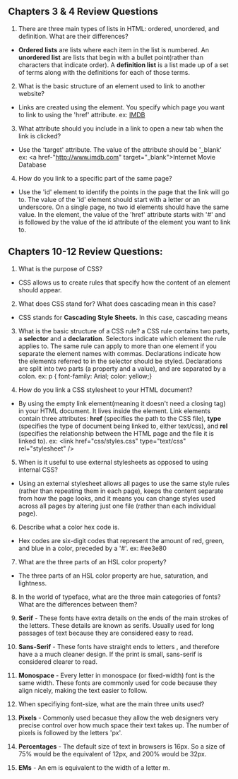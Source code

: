 ## Chapters 3 & 4 Review Questions

1.  There are three main types of lists in HTML: ordered, unordered, and definition. What are their differences?
- **Ordered lists** are lists where each item in the list is numbered. An **unordered list** are lists that begin with a bullet point(rather than characters that indicate order). A **definition list** is a list made up of a set of terms along with the definitions for each of those terms.

2.  What is the basic structure of an element used to link to another website?
- Links are created using the <a> element. You specify which page you want to link to using the 'href' attribute.
  ex: <a href="http://www.imdb.com">IMDB</a>

3.  What attribute should you include in a link to open a new tab when the link is clicked?
- Use the 'target' attribute. The value of the attribute should be '_blank'
  ex: <a href-"http://www.imdb.com" target="_blank">Internet Movie Database</a>

4.  How do you link to a specific part of the same page?
- Use the 'id' element to identify the points in the page that the link will go to. The value of the 'id' element should start with a letter or an underscore. On a single page, no two id elements should have the same value. In the <a> element, the value of the 'href' attribute starts with '#' and is followed by the value of the id attribute of the element you want to link to.

## Chapters 10-12 Review Questions:

1.  What is the purpose of CSS?
- CSS allows us to create rules that specify how the content of an element should appear.

2.  What does CSS stand for? What does cascading mean in this case?
- CSS stands for **Cascading Style Sheets.** In this case, cascading means
3.  What is the basic structure of a CSS rule?
 a CSS rule contains two parts, a **selector** and a **declaration**. Selectors indicate which element the rule applies to. The same rule can apply to more than one element if you separate the element names with commas. Declarations indicate how the elements referred to in the selector should be styled. Declarations are split into two parts (a property and a value), and are separated by a colon.
  ex: p {
    font-family: Arial;
    color: yellow;}

4.  How do you link a CSS stylesheet to your HTML document?
- By using the empty link element(meaning it doesn't need a closing tag) in your HTML document. It lives inside the <head> element. Link elements contain three attributes: **href** (specifies the path to the CSS file), **type** (specifies the type of document being linked to, either text/css), and **rel** (specifies the relationship between the HTML page and the file it is linked to).
  ex: <link href="css/styles.css" type="text/css" rel+"stylesheet" />

5.  When is it useful to use external stylesheets as opposed to using internal CSS?
- Using an external stylesheet allows all pages to use the same style rules (rather than repeating them in each page), keeps the content separate from how the page looks, and it means you can change styles used across all pages by altering just one file (rather than each individual page).

6.  Describe what a color hex code is.
- Hex codes are six-digit codes that represent the amount of red, green, and blue in a color, preceded by a '#'. ex: #ee3e80

7.  What are the three parts of an HSL color property?
- The three parts of an HSL color property are hue, saturation, and lightness.

8.  In the world of typeface, what are the three main categories of fonts? What are the differences between them?
  1. **Serif** - These fonts have extra details on the ends of the main strokes of the letters. These details are known as serifs. Usually used for long passages of text because they are considered easy to read.
  2. **Sans-Serif** - These fonts have straight ends to letters , and therefore have a a much cleaner design. If the print is small, sans-serif is considered clearer to read.
  3. **Monospace** - Every letter in monospace (or fixed-width) font is the same width. These fonts are commonly used for code because they align nicely, making the text easier to follow.

9.  When specifiying font-size, what are the main three units used?
  1. **Pixels** - Commonly used becasue they allow the web designers very precise control over how much space their text takes up. The number of pixels is followed by the letters 'px'.
  2. **Percentages** - The default size of text in browsers is 16px. So a size of 75% would be the equivalent of 12px, and 200% would be 32px.
  3. **EMs** - An em is equivalent to the width of a letter m.
